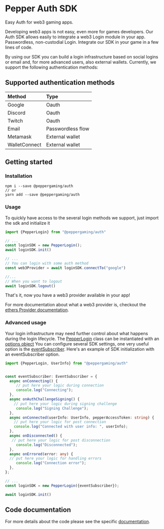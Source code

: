 # Pepper Auth SDK

Easy Auth for web3 gaming apps.

[//]: # (TODO insert here a nice pic)

Developing web3 apps is not easy, even more for games developers. Our Auth SDK allows easily to integrate a web3 Login module in your app.
Passwordless, non-custodial Login. Integrate our SDK in your game in a few lines of code.

By using our SDK you can build a login infrastructure based on social logins or email and, for more advanced users, also external wallets.
Currently, we support the following authentication methods:

## Supported authentication  methods

| Method        | Type              |
|:--------------|:------------------|
| Google        | Oauth             |
| Discord       | Oauth             |
| Twitch        | Oauth             |
| Email         | Passwordless flow |
| Metamask      | External wallet   |
| WalletConnect | External wallet   |


## Getting started
### Installation

```shell
npm i --save @peppergaming/auth
// or
yarn add --save @peppergaming/auth
```

### Usage
To quickly have access to the several login methods we support, just import the sdk and initialize it

```typescript
import {PepperLogin} from "@peppergaming/auth"

// ... 
const loginSDK = new PepperLogin();
await loginSDK.init()

// ...
// You can login with some auth method
const web3Provider = await loginSDK.connectTo("google")

//...
// When you want to logout
await loginSDK.logout()
```
That's it, now you  have a web3 provider available in your app!

For more documentation about what a web3 provider is, checkout the [ethers Provider documentation](https://docs.ethers.io/v5/api/providers/provider/).

### Advanced usage
Your login infrastructure may need further control about what happens during the login lifecycle.
The [PepperLogin](https://peppergaming.github.io/auth/classes/PepperLogin.html) class can be instantiated with an [options object](https://peppergaming.github.io/auth/interfaces/PepperLoginOptions.html)
You can configure several SDK settings, one very useful option is the [eventSubscriber](https://peppergaming.github.io/auth/interfaces/EventSubscriber.html).
Here's an example of SDK initialization with an eventSubscriber option.

```typescript
import {PepperLogin, UserInfo} from "@peppergaming/auth"


const eventSubscriber: EventSubscriber = {
  async onConnecting() {
     // put here your logic during connection
     console.log("Connecting");
  },
  async onAuthChallengeSigning() {
    // put here your logic during signing challenge
     console.log("Signing Challenge");
  },
  async onConnected(userInfo: UserInfo, pepperAccessToken: string) {
    // put here your logic for post connection
    console.log("Connected with user info: ", userInfo);
  },
  async onDisconnected() {
   // put here your logic for post disconnection
     console.log("Disconnected");
  },
  async onErrored(error: any) {
  // put here your logic for handling errors
     console.log("Connection error");
  },
};

// ... 
const loginSDK = new PepperLogin({eventSubscriber});

await loginSDK.init()
```


## Code documentation
For more details about the code please see the specific [documentation](https://peppergaming.github.io/auth/).

